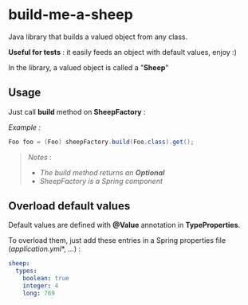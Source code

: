 # build-me-a-sheep



Java library that builds a valued object from any class.

**Useful for tests** : it easily feeds an object with default values, enjoy :)

In the library, a valued object is called a "**Sheep**"



## Usage

Just call **build** method on **SheepFactory** :

*Example :*

```java
Foo foo = (Foo) sheepFactory.build(Foo.class).get();
```

> *Notes :*
>
> - *The build method returns an **Optional***
> - *SheepFactory is a Spring component*



## Overload default values

Default values are defined with **@Value** annotation in **TypeProperties**.

To overload them, just add these entries in a Spring properties file (**application*.yml**, ...) :

```yml
sheep:
  types:
    boolean: true
    integer: 4
    long: 789
```

